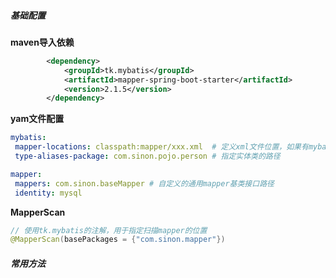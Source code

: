 ##### 基础配置

**maven导入依赖**

```xml
        <dependency>
            <groupId>tk.mybatis</groupId>
            <artifactId>mapper-spring-boot-starter</artifactId>
            <version>2.1.5</version>
        </dependency>
```

**yam文件配置**

```yaml
mybatis:
 mapper-locations: classpath:mapper/xxx.xml  # 定义xml文件位置，如果有mybatis的xml配置，或者使用xml写sql时，需要添加
 type-aliases-package: com.sinon.pojo.person # 指定实体类的路径

mapper:
 mappers: com.sinon.baseMapper # 自定义的通用mapper基类接口路径
 identity: mysql
```

**MapperScan**

```Java
// 使用tk.mybatis的注解，用于指定扫描mapper的位置
@MapperScan(basePackages = {"com.sinon.mapper"})
```



##### 常用方法

